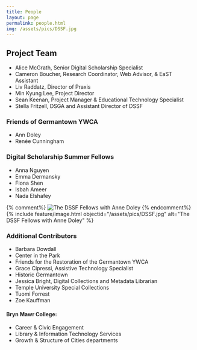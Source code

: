 ```yaml
---
title: People
layout: page 
permalink: people.html
img: /assets/pics/DSSF.jpg
---
```


## Project Team
* Alice McGrath, Senior Digital Scholarship Specialist
* Cameron Boucher, Research Coordinator, Web Advisor, & EaST Assistant
* Liv Raddatz, Director of Praxis
* Min Kyung Lee, Project Director
* Sean Keenan, Project Manager & Educational Technology Specialist
* Stella Fritzell, DSGA and Assistant Director of DSSF

### Friends of Germantown YWCA
* Ann Doley
* Renée Cunningham

### Digital Scholarship Summer Fellows
* Anna Nguyen
* Emma Dermansky
* Fiona Shen
* Isbah Ameer
* Nada Elshafey

{% comment%}
![The DSSF Fellows with Anne Doley](https://github.com/digbmc/germantown-y/assets/pics/DSSF.jpg)
{% endcomment%}
{% include feature/image.html objectid="/assets/pics/DSSF.jpg" alt="The DSSF Fellows with Anne Doley" %}
### Additional Contributors
* Barbara Dowdall
* Center in the Park
* Friends for the Restoration of the Germantown YWCA
* Grace Cipressi, Assistive Technology Specialist
* Historic Germantown
* Jessica Bright, Digital Collections and Metadata Librarian
* Temple University Special Collections
* Tuomi Forrest
* Zoe Kauffman

#### Bryn Mawr College: 
* Career & Civic Engagement
* Library & Information Technology Services
* Growth & Structure of Cities departments
